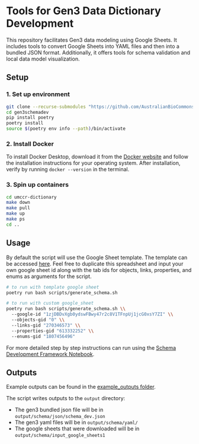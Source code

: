 # Tools for Gen3 Data Dictionary Development
This repository facilitates Gen3 data modeling using Google Sheets. It includes tools to convert Google Sheets into YAML files and then into a bundled JSON format. Additionally, it offers tools for schema validation and local data model visualization.


## Setup

### 1. Set up environment
```bash
git clone --recurse-submodules "https://github.com/AustralianBioCommons/gen3schemadev.git"
cd gen3schemadev
pip install poetry
poetry install
source $(poetry env info --path)/bin/activate
```
### 2. Install Docker
To install Docker Desktop, download it from the [Docker website](https://www.docker.com/products/docker-desktop) and follow the installation instructions for your operating system. After installation, verify by running `docker --version` in the terminal.

### 3. Spin up containers
```bash
cd umccr-dictionary
make down
make pull
make up
make ps
cd ..
```

## Usage

By default the script will use the Google Sheet template. The template can be accessed [here](https://docs.google.com/spreadsheets/d/1zjDBDvXgb0ydswFBwy47r2c8V1TFnpUj1jcG0xsY7ZI/edit?usp=sharing). Feel free to duplicate this spreadsheet and input your own google sheet id along with the tab ids for objects, links, properties, and enums as arguments for the script.

```bash
# to run with template google sheet
poetry run bash scripts/generate_schema.sh 

# to run with custom google_sheet
poetry run bash scripts/generate_schema.sh \\
  --google-id "1zjDBDvXgb0ydswFBwy47r2c8V1TFnpUj1jcG0xsY7ZI" \\
  --objects-gid "0" \\
  --links-gid "270346573" \\
  --properties-gid "613332252" \\
  --enums-gid "1807456496"
```

For more detailed step by step instructions can run using the [Schema Development Framework Notebook](jupyter/schema_dev_framework.ipynb).

## Outputs

Example outputs can be found in the [example_outputs folder](example_outputs/).

The script writes outputs to the `output` directory:
- The gen3 bundled json file will be in `output/schema/json/schema_dev.json`
- The gen3 yaml files will be in `output/schema/yaml/`
- The google sheets that were downloaded will be in `output/schema/input_google_sheets1`